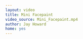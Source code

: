 ```yaml
---
layout: video
title: Mini Facepaint
video_source: Mini_Facepaint.mp4
author: Jay Howard
home: yes
---
```

